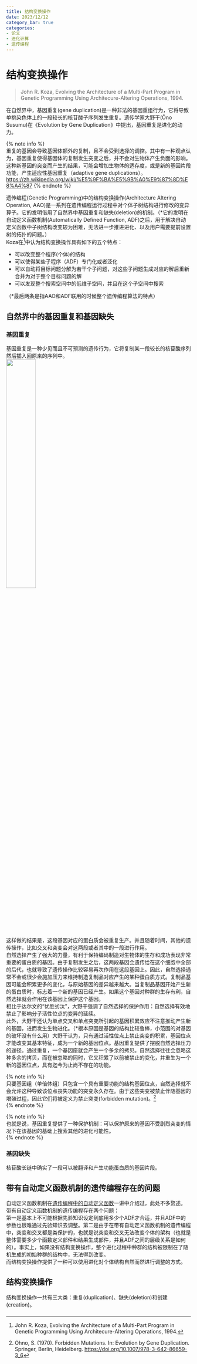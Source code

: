 ```yaml
---
title: 结构变换操作
date: 2023/12/12
category_bar: true
categories: 
- 论文
- 进化计算
- 遗传编程
---
```


# 结构变换操作

> John R. Koza, Evolving the Architecture of a Multi-Part Program in Genetic Programming Using Architecure-Altering Operations, 1994.  

在自然界中，基因重复(gene duplication)是一种非法的基因重组行为，它将导致单挑染色体上的一段较长的核苷酸子序列发生重复。遗传学家大野干(Ōno Susumu)在《Evolution by Gene Duplication》中提出，基因重复是进化的动力。  

{% note info %}  
重复的基因会导致基因体额外的复制，且不会受到选择的调控。其中有一种观点认为，基因重复使得基因体的复制发生突变之后，并不会对生物体产生负面的影响。这种新基因的突变而产生的结果，可能会增加生物体的适存度，或是新的基因片段功能，产生适应性基因重复（adaptive gene duplications）。  
https://zh.wikipedia.org/wiki/%E5%9F%BA%E5%9B%A0%E9%87%8D%E8%A4%87
{% endnote %}  

遗传编程(Genetic Programming)中的结构变换操作(Architecture Altering Operation, AAO)是一系列在遗传编程运行过程中对个体子树结构进行修改的变异算子。它的发明借用了自然界中基因重复和缺失(deletion)的机制。（\*它的发明在自动定义函数机制(Automatically Defined Function, ADF)之后，用于解决自动定义函数中子树结构改变较为困难，无法进一步推进进化、以及用户需要提前设置树的拓扑的问题。）  
Koza在[^1]中认为结构变换操作具有如下的五个特点：  
- 可以改变整个程序(个体)的结构
- 可以使得某些子程序（ADF）专门化或者泛化
- 可以自动将目标问题分解为若干个子问题，对这些子问题生成对应的解后重新合并为对于整个目标问题的解  
- 可以发现整个搜索空间中的低维子空间，并且在这个子空间中搜索  

（\*最后两条是指AAO和ADF联用的时候整个遗传编程算法的特点）  

[^1]: John R. Koza, Evolving the Architecture of a Multi-Part Program in Genetic Programming Using Architecure-Altering Operations, 1994.   

## 自然界中的基因重复和基因缺失
### 基因重复
基因重复是一种少见而且不可预测的遗传行为，它将复制某一段较长的核苷酸序列然后插入回原来的序列中。  
<img src=https://cdn.jsdelivr.net/gh/l61012345/Pic/img/20231212105701.png width=40%>  

这样做的结果是，这段基因对应的蛋白质会被重复生产。并且随着时间，其他的遗传操作，比如交叉和突变会对这两段或者其中的一段进行作用。  
自然选择产生了强大的力量，有利于保持编码制造对生物体的生存和成功表现非常重要的蛋白质的基因。由于复制发生之后，这两段基因会遗传给在这个细胞中全部的后代，也就导致了遗传操作比较容易再次作用在这段基因上。因此，自然选择通常不会或很少会施加压力来维持制造复制品对应产生的某种蛋白质方式。复制品基因可能会积累更多的变化，与原始基因的差异越来越大。当复制品基因开始产生新的蛋白质时，标志着一个新的基因已经产生。如果这个基因对种群的生存有利，自然选择就会作用在该基因上保护这个基因。  
相比于达尔文的“优胜劣汰”，大野干强调了自然选择的保护作用：自然选择有效地禁止了影响分子活性位点的变异的延续。  
此外，大野干还认为单点交叉和单点突变所引起的基因积累效应不注意推动产生新的基因，进而发生生物进化。（\*根本原因是基因的结构比较鲁棒，小范围的对基因的破坏没有什么用）大野干认为，只有通过活性位点上禁止突变的积累，基因位点才能改变其基本特征，成为一个新的基因位点。基因重复提供了摆脱自然选择压力的途径。通过重复，一个基因座就会产生一个多余的拷贝。自然选择往往会忽略这种多余的拷贝，而在被忽略的同时，它又积累了以前被禁止的变化，并重生为一个新的基因位点，具有迄今为止尚不存在的功能。  

{% note info %}  
只要基因组（单倍体组）只包含一个具有重要功能的结构基因位点，自然选择就不会允许这种导致该位点丧失功能的突变永久存在。由于这些突变被禁止伴随基因的增殖过程，因此它们将被定义为禁止突变(forbidden mutation)。[^2]   
{% endnote %}  

{% note info %}  
也就是说，基因重复提供了一种保护机制：可以保护原来的基因不受剧烈突变的情况下在该基因的基础上搜索其他的进化可能性。  
{% endnote %}  

[^2]: Ohno, S. (1970). Forbidden Mutations. In: Evolution by Gene Duplication. Springer, Berlin, Heidelberg. https://doi.org/10.1007/978-3-642-86659-3_6  

### 基因缺失
核苷酸长链中确实了一段可以被翻译和产生功能蛋白质的基因片段。  

## 带有自动定义函数机制的遗传编程存在的问题
自动定义函数机制在[遗传编程中的自动定义函数](https://l61012345.top/2023/12/07/%E8%AE%BA%E6%96%87/%E8%BF%9B%E5%8C%96%E8%AE%A1%E7%AE%97/%E9%81%97%E4%BC%A0%E7%BC%96%E7%A8%8B/%E8%87%AA%E5%8A%A8%E5%AE%9A%E4%B9%89%E5%87%BD%E6%95%B0/)一讲中介绍过，此处不多赘述。  
带有自动定义函数机制的遗传编程存在两个问题：  
第一是基本上不可能根据先验知识设定到底用多少个ADF才合适，并且ADF中的参数也很难通过先验知识去调整。第二是由于在带有自动定义函数机制的遗传编程中，突变和交叉都是类保护的，也就是说突变和交叉无法改变个体的架构（也就是整体需要多少个函数定义部件和结果生成部件，并且ADF之间的层级关系是如何的）。事实上，如果没有结构变换操作，整个进化过程中种群的结构被限制在了随机生成的初始种群的结构中，无法得到改变。  
而结构变换操作提供了一种可以使用进化对个体结构自然而然进行调整的方式。  

## 结构变换操作
结构变换操作一共有三大类：重复(duplication)、缺失(deletion)和创建(creation)。  

### 
